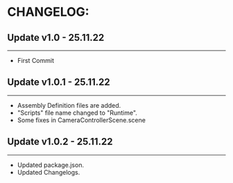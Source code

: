 # CHANGELOG:
## Update v1.0 - 25.11.22
------------------------
- First Commit
## Update v1.0.1 - 25.11.22
---------------------------
- Assembly Definition files are added.
- "Scripts" file name changed to "Runtime".
- Some fixes in CameraControllerScene.scene
## Update v1.0.2 - 25.11.22
---------------------------
- Updated package.json.
- Updated Changelogs.

